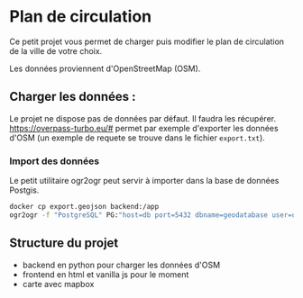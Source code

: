 # Plan de circulation
Ce petit projet vous permet de charger puis modifier le plan de circulation de la ville de votre choix.

Les données proviennent d'OpenStreetMap (OSM).

## Charger les données :
Le projet ne dispose pas de données par défaut. Il faudra les récupérer.
https://overpass-turbo.eu/# permet par exemple d'exporter les données d'OSM (un exemple de requete se trouve dans le fichier ``export.txt``).

### Import des données
Le petit utilitaire ogr2ogr peut servir à importer dans la base de données Postgis.

```bash
docker cp export.geojson backend:/app
ogr2ogr -f "PostgreSQL" PG:"host=db port=5432 dbname=geodatabase user=userdb password=passdb" export.geojson -nln osm_data -lco GEOMETRY_NAME=geom
```

## Structure du projet
- backend en python pour charger les données d'OSM
- frontend en html et vanilla js pour le moment
- carte avec mapbox
